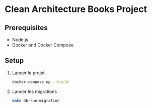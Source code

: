 # Clean Architecture Books Project

## Prerequisites

- Node.js
- Docker and Docker Compose

## Setup

1. Lancer le projet

   ```bash
   docker-compose up --build
   ```

2. Lancer les migrations

   ```bash
   make db-run-migration 
   ```